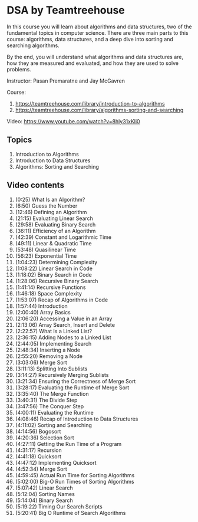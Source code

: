 # DSA by Teamtreehouse

In this course you will learn about algorithms and data structures, two of the fundamental topics in computer science. There are three main parts to this course: algorithms, data structures, and a deep dive into sorting and searching algorithms.

By the end, you will understand what algorithms and data structures are, how they are measured and evaluated, and how they are used to solve problems.

Instructor: Pasan Premaratne and Jay McGavren

Course: 

1. https://teamtreehouse.com/library/introduction-to-algorithms
2. https://teamtreehouse.com/library/algorithms-sorting-and-searching

Video: https://www.youtube.com/watch?v=8hly31xKli0

## Topics

1. Introduction to Algorithms
2. Introduction to Data Structures
3. Algorithms: Sorting and Searching

## Video contents

1. (0:25) What Is an Algorithm?
2. (6:50) Guess the Number
3. (12:46) Defining an Algorithm
4. (21:15) Evaluating Linear Search
5. (29:58) Evaluating Binary Search
6. (36:11) Efficiency of an Algorithm
7. (42:39) Constant and Logarithmic Time
8. (49:11) Linear & Quadratic Time
9. (53:48) Quasilinear Time
10. (56:23) Exponential Time
11. (1:04:23) Determining Complexity
12. (1:08:22) Linear Search in Code
13. (1:18:02) Binary Search in Code
14. (1:28:06) Recursive Binary Search
15. (1:41:14) Recursive Functions
16. (1:46:18) Space Complexity
17. (1:53:07) Recap of Algorithms in Code
18. (1:57:44) Introduction
19. (2:00:40) Array Basics
20. (2:06:20) Accessing a Value in an Array
21. (2:13:06) Array Search, Insert and Delete
22. (2:22:57) What Is a Linked List?
23. (2:36:15) Adding Nodes to a Linked List
24. (2:44:05) Implementing Search
25. (2:48:34) Inserting a Node
26. (2:55:20) Removing a Node
27. (3:03:06) Merge Sort
28. (3:11:13) Splitting Into Sublists
29. (3:14:27) Recursively Merging Sublists
30. (3:21:34) Ensuring the Correctness of Merge Sort
31. (3:28:17) Evaluating the Runtime of Merge Sort
32. (3:35:40) The Merge Function
33. (3:40:31) The Divide Step
34. (3:47:56) The Conquer Step
35. (4:00:11) Evaluating the Runtime
36. (4:08:46) Recap of Introduction to Data Structures
37. (4:11:02) Sorting and Searching
38. (4:14:56) Bogosort
39. (4:20:36) Selection Sort
40. (4:27:11) Getting the Run Time of a Program
41. (4:31:17) Recursion
42. (4:41:18) Quicksort
43. (4:47:12) Implementing Quicksort
44. (4:52:34) Merge Sort
45. (4:59:45) Actual Run Time for Sorting Algorithms
46. (5:02:00) Big-O Run Times of Sorting Algorithms
47. (5:07:42) Linear Search
48. (5:12:04) Sorting Names
49. (5:14:04) Binary Search
50. (5:19:22) Timing Our Search Scripts
51. (5:20:41) Big O Runtime of Search Algorithms
